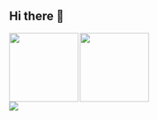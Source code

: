 ## Hi there 👋


<div style="display: flex;">
  <img src="https://github-readme-stats.vercel.app/api?username=danlif1&show_icons=true&theme=neon&text_color=33B4A8&count_private=true&include_all_commits=true" style="height: 13vw;"/>
  <img src="https://github-readme-stats.vercel.app/api/top-langs/?username=danlif1&layout=compact&langs_count=10&theme=neon&text_color=33B4A8" style="height: 13vw;" align="right"/>
</div>
<img src="https://github-profile-trophy.vercel.app/?username=danlif1&column=10&theme=radical"/>

<!--
**Danlif1/Danlif1** is a ✨ _special_ ✨ repository because its `README.md` (this file) appears on your GitHub profile.

Here are some ideas to get you started:

- 🔭 I’m currently working on ...
- 🌱 I’m currently learning ...
- 👯 I’m looking to collaborate on ...
- 🤔 I’m looking for help with ...
- 💬 Ask me about ...
- 📫 How to reach me: ...
- 😄 Pronouns: ...
- ⚡ Fun fact: ...
-->
